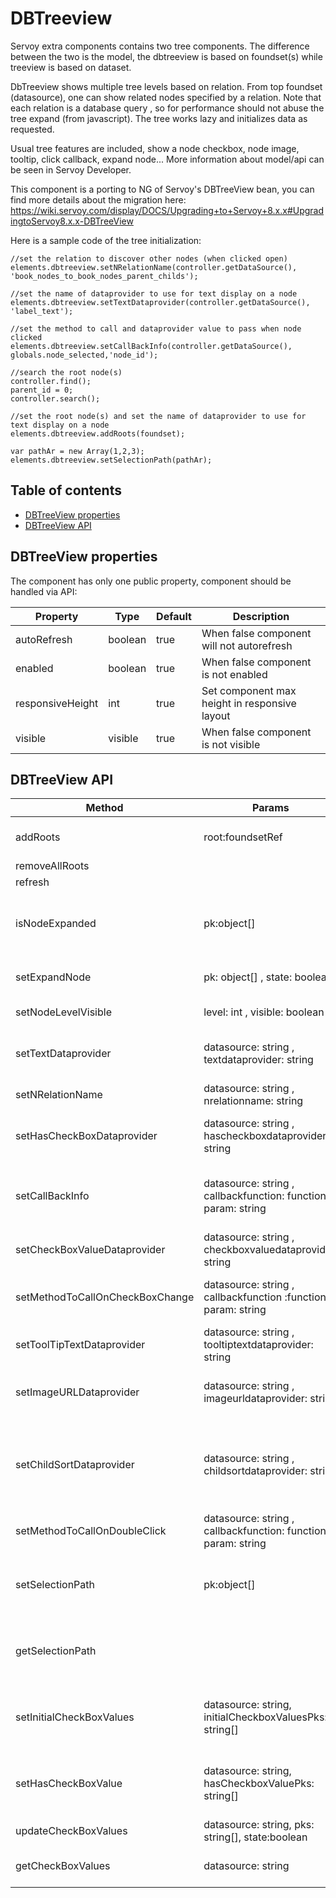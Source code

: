 # DBTreeview

Servoy extra components contains two tree components. The difference between the two is the model, the dbtreeview is based on foundset(s) while treeview is based on dataset.

DbTreeview shows multiple tree levels based on relation. From top foundset (datasource), one can show related nodes specified by a relation. Note that each relation is a database query , so for performance should not abuse the tree expand (from javascript). The tree works lazy and initializes data as requested.

Usual tree features are included, show a node checkbox, node image, tooltip, click callback, expand node... More information about model/api can be seen in Servoy Developer.

This component is a porting to NG of Servoy's DBTreeView bean, you can find more details about the migration here: https://wiki.servoy.com/display/DOCS/Upgrading+to+Servoy+8.x.x#UpgradingtoServoy8.x.x-DBTreeView

Here is a sample code of the tree initialization:

```
//set the relation to discover other nodes (when clicked open)
elements.dbtreeview.setNRelationName(controller.getDataSource(), 'book_nodes_to_book_nodes_parent_childs');
		
//set the name of dataprovider to use for text display on a node
elements.dbtreeview.setTextDataprovider(controller.getDataSource(), 'label_text');

//set the method to call and dataprovider value to pass when node clicked
elements.dbtreeview.setCallBackInfo(controller.getDataSource(), globals.node_selected,'node_id');

//search the root node(s)
controller.find();
parent_id = 0;
controller.search();

//set the root node(s) and set the name of dataprovider to use for text display on a node
elements.dbtreeview.addRoots(foundset);

var pathAr = new Array(1,2,3);
elements.dbtreeview.setSelectionPath(pathAr);
```

## Table of contents

* [DBTreeView properties](dbtreeview.md#dbtreeview-properties)
* [DBTreeView API](dbtreeview.md#dbtreeview-api)

## DBTreeView properties

The component has only one public property, component should be handled via API:

| Property         | Type    | Default | Description                                   |
| ---------------- | ------- | ------- | --------------------------------------------- |
| autoRefresh      | boolean | true    | When false component will not autorefresh     |
| enabled          | boolean | true    | When false component is not enabled           |
| responsiveHeight | int     | true    | Set component max height in responsive layout |
| visible          | visible | true    | When false component is not visible           |

## DBTreeView API

| Method                          | Params                                                         | Return    | Description                                                                                                                                                                                |
| ------------------------------- | -------------------------------------------------------------- | --------- | ------------------------------------------------------------------------------------------------------------------------------------------------------------------------------------------ |
| addRoots                        | root:foundsetRef                                               |           | Add foundset to the list of foundsets used to create the tree's root nodes.                                                                                                                |
| removeAllRoots                  |                                                                |           | Remove all root foundsets.                                                                                                                                                                 |
| refresh                         |                                                                |           | Refresh the tree display.                                                                                                                                                                  |
| isNodeExpanded                  | pk:object\[]                                                   | boolean   | Returns if a node in tree is expanded. The path is given by an array of foundset primary keys, one pk for each level of the tree                                                           |
| setExpandNode                   | pk: object\[] , state: boolean                                 |           | Set expand state on node identified by array of primary keys.                                                                                                                              |
| setNodeLevelVisible             | level: int , visible: boolean                                  |           | Expand or collapse tree to certain level.                                                                                                                                                  |
| setTextDataprovider             | datasource: string , textdataprovider: string                  |           | Set dataprovider that will be displed for a foundset from the tree(each level in tree has foundset as a model).                                                                            |
| setNRelationName                | datasource: string , nrelationname: string                     |           | Set relation for displaying a datasource foundset.                                                                                                                                         |
| setHasCheckBoxDataprovider      | datasource: string , hascheckboxdataprovider: string           |           | Set dataprovider for deciding if checkbox will be displayed for a certain foundset (tree level).                                                                                           |
| setCallBackInfo                 | datasource: string , callbackfunction: function, param: string |           | Set callback method that will be called when expanding/collapsing a node in a foundset(tree level).                                                                                        |
| setCheckBoxValueDataprovider    | datasource: string , checkboxvaluedataprovider: string         |           | Set dataprovider for the checkbox value to show(checked/unchecked).                                                                                                                        |
| setMethodToCallOnCheckBoxChange | datasource: string , callbackfunction :function, param: string |           | Set callback method that will be called when checkbox is clicked/changed.                                                                                                                  |
| setToolTipTextDataprovider      | datasource: string , tooltiptextdataprovider: string           |           | Set dataprovider for the tooltip text displayed for a datasource foundset.                                                                                                                 |
| setImageURLDataprovider         | datasource: string , imageurldataprovider: string              |           | Set dataprovider for the image displayed in tree node for a datasource foundset.                                                                                                           |
| setChildSortDataprovider        | datasource: string , childsortdataprovider: string             |           | Set the dataprovider name to retrieve column name and sort order for the child nodes. The provided data must be a string of form : column\_name\_used\_for\_sort sort\_order(asc or desc). |
| setMethodToCallOnDoubleClick    | datasource: string , callbackfunction: function, param: string |           | Set callback info for a datasource foundset doubleclick event.                                                                                                                             |
| setSelectionPath                | pk:object\[]                                                   |           | Sets selected node in the tree. The path is given by an array of foundset primary keys, one pk for each level of the tree                                                                  |
| getSelectionPath                |                                                                | object\[] | Gets selected node in the tree. The path is given by an array of foundset primary keys, one pk for each level of the tree                                                                  |
| setInitialCheckBoxValues        | datasource: string, initialCheckboxValuesPks: string\[]        |           | Set intial checked checkboxes for a datasource foundset when no checkboxdataprovider is used                                                                                               |
| setHasCheckBoxValue             | datasource: string, hasCheckboxValuePks: string\[]             |           | Set the nodes that should have checkbox for a datasource when no hascheckboxdataprovider is used                                                                                           |
| updateCheckBoxValues            | datasource: string, pks: string\[], state:boolean              |           | Update checkbox state for nodes                                                                                                                                                            |
| getCheckBoxValues               | datasource: string                                             | string\[] | Returns array of pk of nodes that are checked for the datasource                                                                                                                           |
